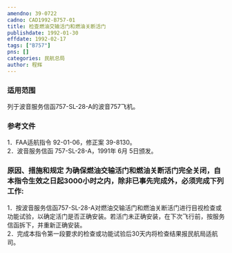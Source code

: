 ```yaml
---
amendno: 39-0722  
cadno: CAD1992-B757-01  
title: 检查燃油交输活门和燃油关断活门  
publishdate: 1992-01-30  
effdate: 1992-02-17  
tags: ["B757"]  
pns: []  
categories: 民航总局  
author: 程辉  
---
```

  
### 适用范围  
列于波音服务信函757-SL-28-A的波音757飞机。  
  
<!--more-->  
### 参考文件  
1．FAA适航指令 92-01-06，修正案 39-8130。  
 2．波音服务信函 757-SL-28-A，1991年 6月 5日颁发。  
  
### 原因、措施和规定     为确保燃油交输活门和燃油关断活门完全关闭，自本指令生效之日起3000小时之内，除非已事先完成外，必须完成下列工作:  
1．按波音服务信函757-SL-28-A对燃油交输活门和燃油关断活门进行目视检查或功能试验，以确定活门是否正确安装。若活门未正确安装，在下次飞行前，按服务信函拆下，并重新正确安装。  
    2．完成本指令第一段要求的检查或功能试验后30天内将检查结果报民航局适航司。  
  
